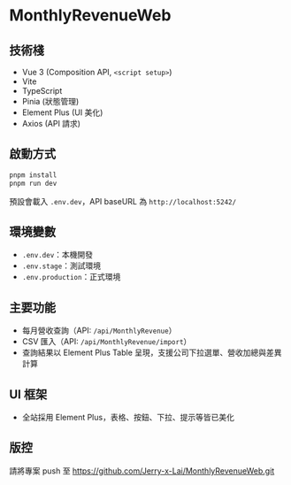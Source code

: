 
# MonthlyRevenueWeb

## 技術棧
- Vue 3 (Composition API, `<script setup>`)
- Vite
- TypeScript
- Pinia (狀態管理)
- Element Plus (UI 美化)
- Axios (API 請求)

## 啟動方式
```bash
pnpm install
pnpm run dev
```
預設會載入 `.env.dev`，API baseURL 為 `http://localhost:5242/`

## 環境變數
- `.env.dev`：本機開發
- `.env.stage`：測試環境
- `.env.production`：正式環境

## 主要功能
- 每月營收查詢（API: `/api/MonthlyRevenue`）
- CSV 匯入（API: `/api/MonthlyRevenue/import`）
- 查詢結果以 Element Plus Table 呈現，支援公司下拉選單、營收加總與差異計算

## UI 框架
- 全站採用 Element Plus，表格、按鈕、下拉、提示等皆已美化

## 版控
請將專案 push 至 https://github.com/Jerry-x-Lai/MonthlyRevenueWeb.git
